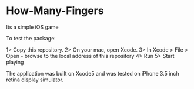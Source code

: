 # How-Many-Fingers
Its a simple iOS game

To test the package:

1> Copy this repository.
2> On your mac, open Xcode.
3> In Xcode > File > Open - browse to the local address of this repository
4> Run 
5> Start playing

The application was built on Xcode5 and was tested on iPhone 3.5 inch retina display simulator.
